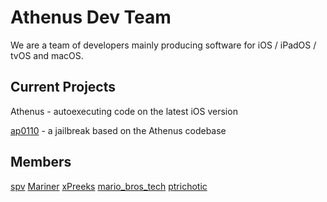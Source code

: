 # Athenus Dev Team
We are a team of developers mainly producing software for iOS / iPadOS / tvOS and macOS.

## Current Projects
Athenus - autoexecuting code on the latest iOS version

[ap0110](https://ap0110.cf) - a jailbreak based on the Athenus codebase

## Members
[spv](https://twitter.com/ath3nus) [Mariner](https://twitter.com/Mariner__10) [xPreeks](https://twitter.com/xPreeks) [mario_bros_tech](https://github.com/mariobrostech) [ptrichotic](https://github.com/campbellcole)
